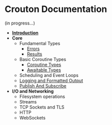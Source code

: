 # Crouton Documentation

(in progress...)

* **[Introduction](Introduction.md)**
* **Core**
  * Fundamental Types
    * [Errors](Errors.md)
    * [Results](Results.md)
  * Basic Coroutine Types
    * [Coroutine Types](Coroutine%20Types.md)
    * [Awaitable Types](Awaitable%20Types.md)
  * Scheduling and Event Loops
  * [Logging and Formatted Output](Mini.md)
  * [Publish And Subscribe](PubSub.md)
* **I/O and Networking**
  * Filesystem operations
  * Streams
  * TCP Sockets and TLS
  * HTTP
  * WebSockets
